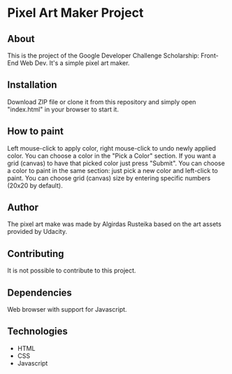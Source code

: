 # Pixel Art Maker Project

## About
This is the project of the Google Developer Challenge Scholarship: Front-End Web Dev. It's a simple pixel art maker.

## Installation
Download ZIP file or clone it from this repository and simply open "index.html" in your browser to start it.

## How to paint
Left mouse-click to apply color, right mouse-click to undo newly applied color. You can choose a color in the "Pick a Color" section. If you want a grid (canvas) to have that picked color just press "Submit". You can choose a color to paint in the same section: just pick a new color and left-click to paint. You can choose grid (canvas) size by entering specific numbers (20x20 by default).

## Author
The pixel art make was made by Algirdas Rusteika based on the art assets provided by Udacity.

## Contributing
It is not possible to contribute to this project.

## Dependencies
Web browser with support for Javascript.

## Technologies
* HTML
* CSS
* Javascript